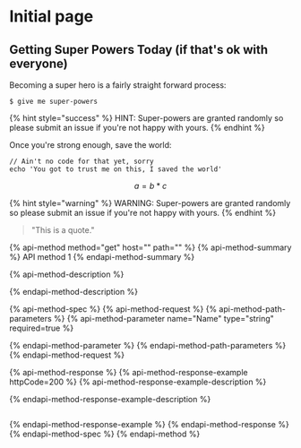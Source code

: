 # Initial page

## Getting Super Powers Today \(if that's ok with everyone\)

Becoming a super hero is a fairly straight forward process:

```text
$ give me super-powers
```

{% hint style="success" %}
HINT: Super-powers are granted randomly so please submit an issue if you're not happy with yours.
{% endhint %}

Once you're strong enough, save the world:

```text
// Ain't no code for that yet, sorry
echo 'You got to trust me on this, I saved the world'
```

$$
a = b * c
$$

{% hint style="warning" %}
WARNING: Super-powers are granted randomly so please submit an issue if you're not happy with yours.
{% endhint %}

> "This is a quote."

{% api-method method="get" host="" path="" %}
{% api-method-summary %}
API method 1
{% endapi-method-summary %}

{% api-method-description %}

{% endapi-method-description %}

{% api-method-spec %}
{% api-method-request %}
{% api-method-path-parameters %}
{% api-method-parameter name="Name" type="string" required=true %}

{% endapi-method-parameter %}
{% endapi-method-path-parameters %}
{% endapi-method-request %}

{% api-method-response %}
{% api-method-response-example httpCode=200 %}
{% api-method-response-example-description %}

{% endapi-method-response-example-description %}

```

```
{% endapi-method-response-example %}
{% endapi-method-response %}
{% endapi-method-spec %}
{% endapi-method %}

